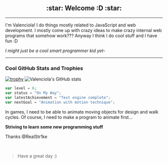 <h2 align="center">:star:  Welcome :D  :star:</h2>

---
I'm Valenciola! I do things mostly related to JavaScript and web development. I mostly come up with crazy ideas to make crazy internal web programs that somehow work??? Anyway I think I do cool stuff and I have fun :D

*I might just be a cool smart programmer kid yet-*

---
### Cool GitHub Stats and Trophies
[![trophy](https://github-profile-trophy.vercel.app/?username=Valenciola&theme=flat&margin-w=10&row=1&no-frame=true&no-bg=true&title=Organizations,Stars,Followers,Commit,PullRequest,Repositories)](https://github.com/ryo-ma/github-profile-trophy)
![Valenciola's GitHub stats](https://github-readme-stats.vercel.app/api?username=Valenciola&show_icons=true&theme=tokyonight&hide_border=true)

```JavaScript
var level = 6;
var status = "On My Way";
var latestAchievement = "Text engine complete";
var nextGoal = "Animation with motion technique";
```
In games, I need to be able to animate moving objects for design and walk cycles. Of course, I need to make a program to animate first...

**Striving to learn some new programming stuff**

Thanks @RealStr1ke

<br>

> Have a great day :)

<br>
